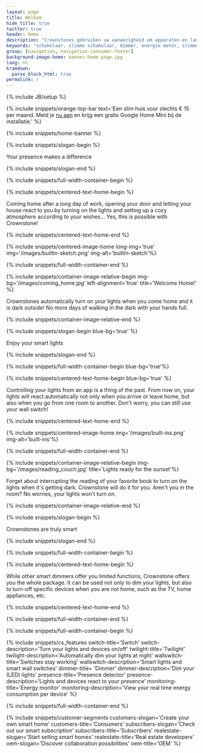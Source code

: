 ```yaml
---
layout: page
title: Welkom
hide_title: true
twitter: true
header: Home
description: "Crownstones gebruiken uw aanwezigheid om apparaten en lampen te schakelen en te dimmen."
keywords: "schakelaar, slimme schakelaar, dimmer, energie meter, slimme meter, Homey, Philips Hue, domotica, energie besparen"
group: [navigation, navigation-consumer-footer]
background-image-home: banner-home-page.jpg
lang: nl
kramdown: 
  parse_block_html: true
permalink: /
---
```


{% include JB/setup %}

{% include snippets/orange-top-bar text='Een slim huis voor slechts € 15 per maand. Meld je <a href="https://subscribe.crownstone.rocks/welcome?dest=smartscenarios&ref=crownstone.rocks&loc=banner">nu aan</a> en krijg een gratis Google Home Mini bij de installatie.' %}

{% include snippets/home-banner %}

{% include snippets/slogan-begin %}

Your presence makes a difference

{% include snippets/slogan-end %}

{% include snippets/full-width-container-begin %}

{% include snippets/centered-text-home-begin %}

Coming home after a long day of work, opening your door and letting your house react to <span class="important-blue"> you </span> by turning on the lights and setting up a cozy atmosphere according to your wishes… Yes, this is possible with <span class="important-blue"> Crownstone! </span>

{% include snippets/centered-text-home-end %}

{% include snippets/centered-image-home long-img='true' img='/images/builtin-sketch.png' img-alt='builtin-sketch'%}

{% include snippets/full-width-container-end %}

{% include snippets/container-image-relative-begin img-bg='/images/coming_home.jpg' left-alignment='true' title='Welcome Home!' %}

Crownstones automatically turn on your lights when you come home and it is dark outside! No more days of walking in the dark with your hands full.

{% include snippets/container-image-relative-end %}

{% include snippets/slogan-begin blue-bg='true' %}

Enjoy your smart lights

{% include snippets/slogan-end %}

{% include snippets/full-width-container-begin blue-bg='true'%}

{% include snippets/centered-text-home-begin blue-bg='true' %}

Controlling your lights from an app is a thing of the past. From now on, your lights will react automatically not only when you arrive or leave home, but also when you go from one room to another. Don't worry, you can still use your wall switch!

{% include snippets/centered-text-home-end %}

{% include snippets/centered-image-home img='/images/built-ins.png' img-alt='built-ins'%}

{% include snippets/full-width-container-end %}

{% include snippets/container-image-relative-begin img-bg='/images/reading_couch.jpg' title='Lights ready for the sunset'%}

Forget about interrupting the reading of your favorite book to turn on the lights when it's getting dark. Crownstone will do it for you. Aren't you in the room? No worries, your lights won't turn on.

{% include snippets/container-image-relative-end %}

{% include snippets/slogan-begin %}

Crownstones are truly smart

{% include snippets/slogan-end %}

{% include snippets/full-width-container-begin %}

{% include snippets/centered-text-home-begin %}

While other smart dimmers offer you limited functions, Crownstone offers you the whole package. It can be used not only to dim your lights, but also to turn-off specific devices when you are not home, such as the TV, home appliances, etc.

{% include snippets/centered-text-home-end %}

{% include snippets/full-width-container-end %}

{% include snippets/full-width-container-begin %}

{% include snippets/cs_features 
switch-title='Switch'                        switch-description='Turn your lights and devices on/off'
twilight-title='Twilight'                    twilight-description='Automatically dim your lights at night'
wallswitch-title='Switches stay working'     wallswitch-description='Smart lights and smart wall switches'
dimmer-title= 'Dimmer'                       dimmer-description='Dim your (LED) lights'
presence-title='Presence detector'           presence-description='Lights and devices react to your presence'
monitoring-title='Energy monitor'            monitoring-description='View your real time energy consumption per device'
%}

{% include snippets/full-width-container-end %}

{% include snippets/customer-segments 
customers-slogan='Create your own smart home'            customers-title='Consumers'
subscribers-slogan='Check out our smart subscription'    subscribers-title='Subscribers'
realestate-slogan='Start selling smart homes'            realestate-title='Real estate developers'
oem-slogan='Discover collaboration possibilities'        oem-title='OEM'
%}